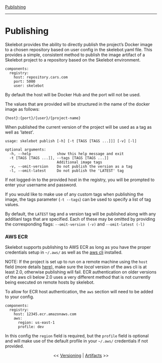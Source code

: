 [Publishing](publishing.md)

---

# Publishing

Skelebot provides the ability to directly publish the project’s Docker image to a chosen repository based on user config in the skelebot.yaml file. This provides a simple, consistent method to publish the image artifact of a Skelebot project to a repository based on the Skelebot environment.

```
components:
  registry:
    host: repository.cars.com
    port: 5000
    user: skelebot
```

By default the host will be Docker Hub and the port will not be used.

The values that are provided will be structured in the name of the docker image as follows:

```
{host}:{port}/{user}/{project-name}
```

When published the current version of the project will be used as a tag as well as 'latest'.

```
usage: skelebot publish [-h] [-t [TAGS [TAGS ...]]] [-v] [-l]

optional arguments:
  -h, --help            show this help message and exit
  -t [TAGS [TAGS ...]], --tags [TAGS [TAGS ...]]
                        Additional image tags
  -v, --omit-version    Do not publish the version as a tag
  -l, --omit-latest     Do not publish the 'LATEST' tag
```

If not logged-in to the provided host in the registry, you will be prompted to enter your username and password.

If you would like to make use of any custom tags when publishing the image, the tags parameter
(`-t --tags`) can be used to specify a list of tag values.

By default, the `LATEST` tag and a version tag will be published along with any additianl tags that are specified.
Each of these may be omitted by providing the corresponding flags: `--omit-version (-v)` and `--omit-latest (-l)`

### AWS ECR
Skelebot supports publishing to AWS ECR as long as you have the proper credentials setup in `~/.aws/` as well as the [aws cli](https://aws.amazon.com/cli/) installed.

NOTE: If the project is set up to run on a remote machine using the `host` field (more details [here](docker-host.md)), make sure the _local_ version of the aws cli is at least 2.0, otherwise publishing will fail. ECR authentication on older versions of the aws cli below 2.0 uses a very different method that is not currently being executed on remote hosts by skelebot.

To allow for ECR host authentication, the `aws` section will need to be added to your config.

```
components:
  registry:
    host: 12345.ecr.amazonaws.com
    aws:
      region: us-east-1
      profile: dev
```

In this config the `region` field is required, but the `profile` field is optional and will make use of the default profile in your `~/.aws/` credentials if not provided.

<center><< <a href="versioning.html">Versioning</a>  |  <a href="artifacts.html">Artifacts</a> >></center>
